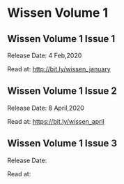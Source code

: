 # Wissen Volume 1


## Wissen Volume 1 Issue 1
Release Date: 4 Feb,2020

Read at: http://bit.ly/wissen_january


## Wissen Volume 1 Issue 2
Release Date: 8 April,2020

Read at: https://bit.ly/wissen_april


## Wissen Volume 1 Issue 3
Release Date: 

Read at: 
